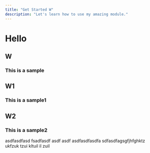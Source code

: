 ```yaml
---
title: "Get Started W"
description: "Let's learn how to use my amazing module."
---
```


# Hello

## W

### This is a sample

## W1

### This is a sample1


## W2

### This is a sample2

asdfasdfasd
fsadfasdf
asdf
asdf
asdfasdfasdfa
sdfasdfagsgfjhfghktz
ukfzuk
tzui
kltuil
il
zuil
